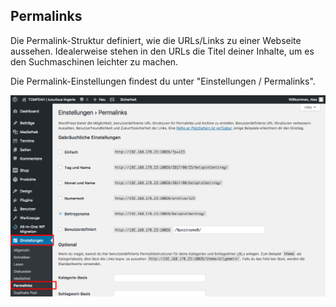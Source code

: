 ## Permalinks

Die Permalink-Struktur definiert, wie die URLs/Links zu einer Webseite aussehen. Idealerweise stehen in den URLs die Titel deiner Inhalte, um es den Suchmaschinen leichter zu machen.

Die Permalink-Einstellungen findest du unter "Einstellungen / Permalinks".

![Wordpress Permalinks](./assets/permalinks.jpg)
